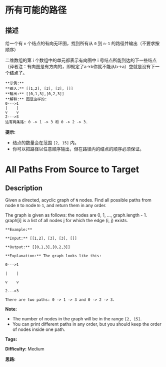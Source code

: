 # 所有可能的路径

## 描述

给一个有 `n` 个结点的有向无环图，找到所有从 `0` 到 `n-1` 的路径并输出（不要求按顺序）

二维数组的第 i 个数组中的单元都表示有向图中 i 号结点所能到达的下一些结点（译者注：有向图是有方向的，即规定了a->b你就不能从b->a）空就是没有下一个结点了。

    
    
    **示例:**
    **输入:** [[1,2], [3], [3], []] 
    **输出:** [[0,1,3],[0,2,3]] 
    **解释:** 图是这样的:
    0--->1
    |    |
    v    v
    2--->3
    这有两条路: 0 -> 1 -> 3 和 0 -> 2 -> 3.
    

**提示:**

  * 结点的数量会在范围 `[2, 15]` 内。
  * 你可以把路径以任意顺序输出，但在路径内的结点的顺序必须保证。



# All Paths From Source to Target

## Description



Given a directed, acyclic graph of `N` nodes.  Find all possible paths from node `0` to node `N-1`, and return them in any order.

The graph is given as follows:  the nodes are 0, 1, ..., graph.length - 1.  graph[i] is a list of all nodes j for which the edge (i, j) exists.

    
    
    **Example:**
    **Input:** [[1,2], [3], [3], []] 
    **Output:** [[0,1,3],[0,2,3]] 
    **Explanation:** The graph looks like this:
    0--->1
    |    |
    v    v
    2--->3
    There are two paths: 0 -> 1 -> 3 and 0 -> 2 -> 3.
    

**Note:**

  * The number of nodes in the graph will be in the range `[2, 15]`.
  * You can print different paths in any order, but you should keep the order of nodes inside one path.


**Tags:** 

**Difficulty:** Medium

**思路:**
